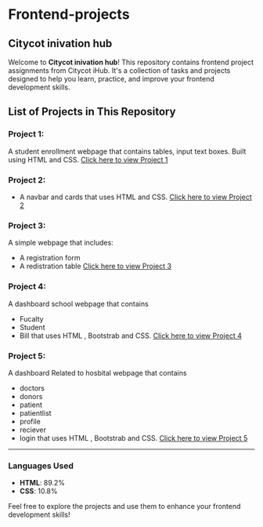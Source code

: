 # Frontend-projects

## Citycot inivation hub

Welcome to **Citycot inivation hub**! This repository contains frontend project assignments from Citycot iHub. It's a collection of tasks and projects designed to help you learn, practice, and improve your frontend development skills.

## List of Projects in This Repository

### Project 1:
A student enrollment webpage that contains tables, input text boxes. Built using HTML and CSS. 
[Click here to view Project 1](https://github.com/eng-abdirahmanali/frontend-developer/tree/main/city-cot-inivation-hub/project-one)

### Project 2:
- A navbar and cards that uses HTML and CSS. 
[Click here to view Project 2](https://github.com/eng-abdirahmanali/frontend-developer/tree/main/city-cot-inivation-hub/project-two)

### Project 3:
A simple webpage that includes:
- A registration form
- A redistration table
[Click here to view Project 3](https://github.com/eng-abdirahmanali/frontend-developer/tree/main/city-cot-inivation-hub/project-three)

### Project 4:
A dashboard school webpage that contains 
- Fucalty
- Student
-  Bill
that uses HTML , Bootstrab and CSS.
[Click here to view Project 4](https://github.com/eng-abdirahmanali/frontend-developer/tree/main/city-cot-inivation-hub/project-four)

### Project 5:
A dashboard  Related to hosbital webpage that contains
- doctors
- donors
- patient
- patientlist
- profile
- reciever
- login
 that uses HTML , Bootstrab and CSS.
[Click here to view Project 5](https://github.com/eng-abdirahmanali/frontend-developer/tree/main/city-cot-inivation-hub/project-five)

---

### Languages Used
- **HTML**: 89.2%
- **CSS**: 10.8%

Feel free to explore the projects and use them to enhance your frontend development skills!
